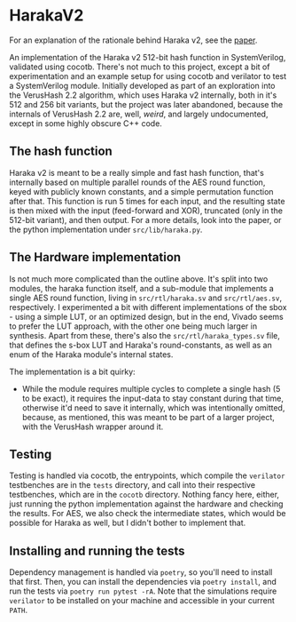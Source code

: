 # HarakaV2
For an explanation of the rationale behind Haraka v2, see the [paper](https://eprint.iacr.org/2016/098.pdf).

An implementation of the Haraka v2 512-bit hash function in SystemVerilog, validated using cocotb.
There's not much to this project, except a bit of experimentation and an example setup for using cocotb and verilator to test a SystemVerilog module.
Initially developed as part of an exploration into the VerusHash 2.2 algorithm, which uses Haraka v2 internally, both in it's 512 and 256 bit variants, but the project was later abandoned, because the internals of VerusHash 2.2 are, well, *weird*, and largely undocumented, except in some highly obscure C++ code.

## The hash function
Haraka v2 is meant to be a really simple and fast hash function, that's internally based on multiple parallel rounds of the AES round function, keyed with publicly known constants, and a simple permutation function after that.
This function is run 5 times for each input, and the resulting state is then mixed with the input (feed-forward and XOR), truncated (only in the 512-bit variant), and then output.
For a more details, look into the paper, or the python implementation under `src/lib/haraka.py`.

## The Hardware implementation
Is not much more complicated than the outline above.
It's split into two modules, the haraka function itself, and a sub-module that implements a single AES round function, living in `src/rtl/haraka.sv` and `src/rtl/aes.sv`, respectively.
I experimented a bit with different implementations of the sbox - using a simple LUT, or an optimized design, but in the end, Vivado seems to prefer the LUT approach, with the other one being much larger in synthesis.
Apart from these, there's also the `src/rtl/haraka_types.sv` file, that defines the s-box LUT and Haraka's round-constants, as well as an enum of the Haraka module's internal states.

The implementation is a bit quirky:
- While the module requires multiple cycles to complete a single hash (5 to be exact), it requires the input-data to stay constant during that time, otherwise it'd need to save it internally, which was intentionally omitted, because, as mentioned, this was meant to be part of a larger project, with the VerusHash wrapper around it.

## Testing
Testing is handled via cocotb, the entrypoints, which compile the `verilator` testbenches are in the `tests` directory, and call into their respective testbenches, which are in the `cocotb` directory.
Nothing fancy here, either, just running the python implementation against the hardware and checking the results.
For AES, we also check the intermediate states, which would be possible for Haraka as well, but I didn't bother to implement that.

## Installing and running the tests
Dependency management is handled via `poetry`, so you'll need to install that first.
Then, you can install the dependencies via `poetry install`, and run the tests via `poetry run pytest -rA`.
Note that the simulations require `verilator` to be installed on your machine and accessible in your current `PATH`.